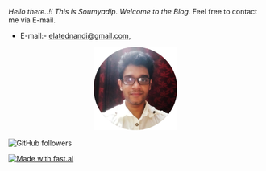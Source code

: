 

*Hello there..!! This is Soumyadip. Welcome to the Blog.* Feel free to contact me via E-mail. 

- E-mail:- elatednandi@gmail.com, 



<p align="center" width="100%">
    <img width="33%" src="https://github.com/soumyadip1995/soumyadip1995.github.io/blob/master/images/pic%201.png">
</p>














![GitHub followers](https://img.shields.io/github/followers/soumyadip1995?label=follow&style=social)










[![Made with fast.ai](https://img.shields.io/badge/Made%20using-fast.ai-orange)](https://www.fast.ai/)
